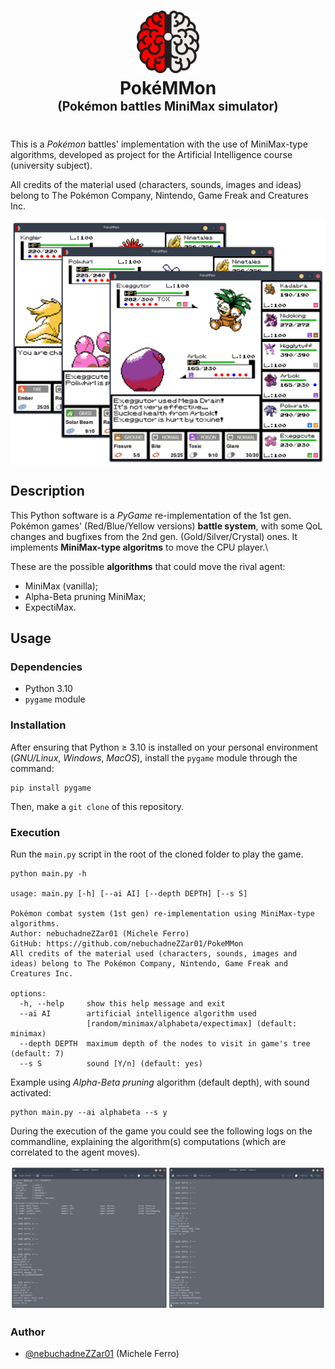 <h1 align="center">
  <img src="./assets/icon.svg" width=100>
  <br>
  <b>PokéMMon</b>
  <br>
  <sup><sup>(Pokémon battles <b>M</b>ini<b>M</b>ax simulator)</sup></sup>
</h1>

This is a *Pokémon* battles' implementation with the use of MiniMax-type algorithms, developed as project for the Artificial Intelligence course (university subject).

All credits of the material used (characters, sounds, images and ideas) belong to The Pokémon Company, Nintendo, Game Freak and Creatures Inc.

<div align="center">
  <img align="center" src="./assets/preview.png">
</div>

## Description
This Python software is a *PyGame* re-implementation of the 1st gen. Pokémon games' (Red/Blue/Yellow versions) **battle system**, with some QoL changes and bugfixes from the 2nd gen. (Gold/Silver/Crystal) ones.
It implements **MiniMax-type algoritms** to move the CPU player.\

These are the possible **algorithms** that could move the rival agent:
- MiniMax (vanilla);
- Alpha-Beta pruning MiniMax;
- ExpectiMax.

## Usage
### Dependencies
- Python 3.10
- `pygame` module

### Installation
After ensuring that Python $\geq$ 3.10 is installed on your personal environment (*GNU/Linux*, *Windows*, *MacOS*), install the `pygame` module through the command:
```
pip install pygame
```
Then, make a `git clone` of this repository.

### Execution
Run the `main.py` script in the root of the cloned folder to play the game.

```
python main.py -h

usage: main.py [-h] [--ai AI] [--depth DEPTH] [--s S]

Pokémon combat system (1st gen) re-implementation using MiniMax-type algorithms.                                            
Author: nebuchadneZZar01 (Michele Ferro)                                            
GitHub: https://github.com/nebuchadneZZar01/PokeMMon                                            
All credits of the material used (characters, sounds, images and ideas) belong to The Pokémon Company, Nintendo, Game Freak and Creatures Inc.

options:
  -h, --help     show this help message and exit
  --ai AI        artificial intelligence algorithm used
                 [random/minimax/alphabeta/expectimax] (default: minimax)
  --depth DEPTH  maximum depth of the nodes to visit in game's tree (default: 7)
  --s S          sound [Y/n] (default: yes)
```
Example using *Alpha-Beta pruning* algorithm (default depth), with sound activated:
```
python main.py --ai alphabeta --s y
```
During the execution of the game you could see the following logs on the commandline, explaining the algorithm(s) computations (which are correlated to the agent moves).

<div align="center">
  <img src="./assets/term_ex.png">
</div>

### Author
- [@nebuchadneZZar01](https://github.com/nebuchadneZZar01) (Michele Ferro)
